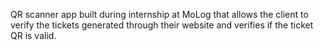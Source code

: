 QR scanner app built during internship at MoLog that allows the client to verify the tickets generated through their website and verifies if the ticket QR is valid.
